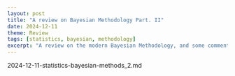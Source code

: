 ```yaml
---
layout: post
title: "A review on Bayesian Methodology Part. II"
date: 2024-12-11
theme: Review
tags: [statistics, bayesian, methodology]
excerpt: "A review on the modern Bayesian Methodology, and some commentary."
---
```


2024-12-11-statistics-bayesian-methods_2.md

